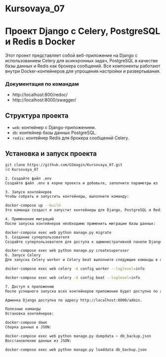 # Kursovaya_07


# Проект Django с Celery, PostgreSQL и Redis в Docker

Этот проект представляет собой веб-приложение на Django с использованием Celery для
асинхронных задач, PostgreSQL в качестве базы данных и Redis как брокера сообщений.
Все компоненты работают внутри Docker-контейнеров для упрощения настройки и развертывания.

### Документация по командам

- http://localhost:800/redoc/
- http://localhost:8000/swagger/

## Структура проекта

- `web`: контейнер с Django-приложением.
- `db`: контейнер базы данных PostgreSQL.
- `redis`: контейнер Redis для брокера сообщений Celery.

## Установка и запуск проекта


```bash
git clone https://github.com/GSmagin/Kursovaya_07.git
cd Kursovaya_07

2. Создайте файл .env
Создайте файл .env в корне проекта и добавьте, заполните параметры из .env.example

3. Запуск контейнеров
Чтобы собрать и запустить контейнеры, выполните команду:

docker-compose up --build
Это команда создаст и запустит контейнеры для Django, PostgreSQL и Redis.

4. Применение миграций
После запуска контейнеров необходимо применить миграции базы данных:

docker-compose exec web python manage.py migrate
5. Создание суперпользователя
Создайте суперпользователя для доступа к административной панели Django:

docker-compose exec web python manage.py createsuperuser
6. Запуск Celery
Для запуска Celery worker и Celery beat выполните следующие команды в отдельных терминалах:

docker-compose exec web celery -A config worker --loglevel=info

docker-compose exec web celery -A config beat --loglevel=info

7. Доступ к приложению
После успешного запуска всех контейнеров приложение будет доступно по адресу http://localhost:8000.

Админка Django доступна по адресу http://localhost:8000/admin.

Полезные команды
Остановка контейнеров:

docker-compose down
Сборка данных в JSON:

docker-compose exec web python manage.py dumpdata > db_backup.json
Восстановление данных из JSON:

docker-compose exec web python manage.py loaddata db_backup.json